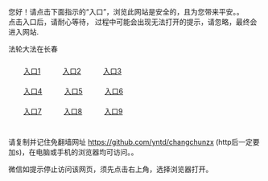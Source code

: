 您好！请点击下面指示的“入口”，浏览此网站是安全的，且为您带来平安。。 <br/>
点击入口后，请耐心等待， 过程中可能会出现无法打开的提示，请忽略，最终会进入网站. </br>

法轮大法在长春<br/>
<div style="padding:10px"><a style="margin:20px" target="_blank" href="https://doa6y9tn1kh8p.cloudfront.net/2Qpsp?xzysqtaa" id="ccLink1" rel="nofollow">入口1</a> <a target="_blank" style="margin:20px" href="https://d18d4pg3c88idn.cloudfront.net/2Qpsp?wdzlbiy" id="ccLink2" rel="nofollow">入口2</a> <a style="margin:20px" target="_blank" href="https://d2gq92pki67gob.cloudfront.net/2Qpsp?rmbxpsrp" id="ccLink3" rel="nofollow">入口3</a></div>

<div style="padding:10px" ><a style="margin:20px" target="_blank" href="https://doa6y9tn1kh8p.cloudfront.net/2Qpsp?xzysqtaa" id="ccLink4" rel="nofollow">入口4</a> <a style="margin:20px" href="https://d18d4pg3c88idn.cloudfront.net/2Qpsp?wdzlbiy" target="_blank" id="ccLink5" rel="nofollow">入口5</a> <a style="margin:20px" href="https://d2gq92pki67gob.cloudfront.net/2Qpsp?rmbxpsrp" target="_blank" id="ccLink6" rel="nofollow">入口6</a></div>

<div style="padding:10px"><a style="margin:20px" target="_blank" href="https://doa6y9tn1kh8p.cloudfront.net/2Qpsp?xzysqtaa" id="ccLink7" rel="nofollow">入口7</a> <a style="margin:20px" href="https://d18d4pg3c88idn.cloudfront.net/2Qpsp?wdzlbiy" target="_blank" id="ccLink8" rel="nofollow">入口8</a> <a style="margin:20px" target="_blank" href="https://d2gq92pki67gob.cloudfront.net/2Qpsp?rmbxpsrp" id="ccLink9" rel="nofollow">入口9</a></div>

<br/>



请复制并记住免翻墙网址 https://github.com/yntd/changchunzx (http后一定要加s)，在电脑或手机的浏览器均可访问。。<br/>

微信如提示停止访问该网页，须先点击右上角，选择浏览器打开。
